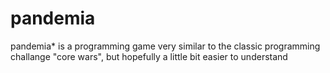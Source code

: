 pandemia
========

pandemia* is a programming game very similar to the classic programming challange "core wars", but hopefully a little bit easier to understand